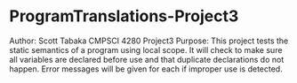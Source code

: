 # ProgramTranslations-Project3

Author: Scott Tabaka
CMPSCI 4280 Project3
Purpose: This project tests the static semantics of a program using local scope.  It will check to make sure all
    variables are declared before use and that duplicate declarations do not happen.  Error messages will be given for
    each if improper use is detected.
